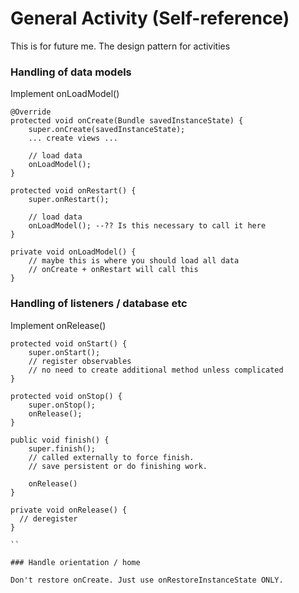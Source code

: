 # General Activity (Self-reference)

This is for future me. The design pattern for activities

### Handling of data models

Implement onLoadModel()

```
@Override
protected void onCreate(Bundle savedInstanceState) {
    super.onCreate(savedInstanceState);
    ... create views ...

    // load data
    onLoadModel();
}

protected void onRestart() {
    super.onRestart();

    // load data
    onLoadModel(); --?? Is this necessary to call it here
}

private void onLoadModel() {
    // maybe this is where you should load all data
    // onCreate + onRestart will call this
}

```

### Handling of listeners / database etc

Implement onRelease()

```
protected void onStart() {
    super.onStart();
    // register observables
    // no need to create additional method unless complicated
}

protected void onStop() {
    super.onStop();
    onRelease();
}

public void finish() {
    super.finish();
    // called externally to force finish.
    // save persistent or do finishing work. 
    
    onRelease() 
}

private void onRelease() {
  // deregister 
}

``

### Handle orientation / home

Don't restore onCreate. Just use onRestoreInstanceState ONLY.

```



